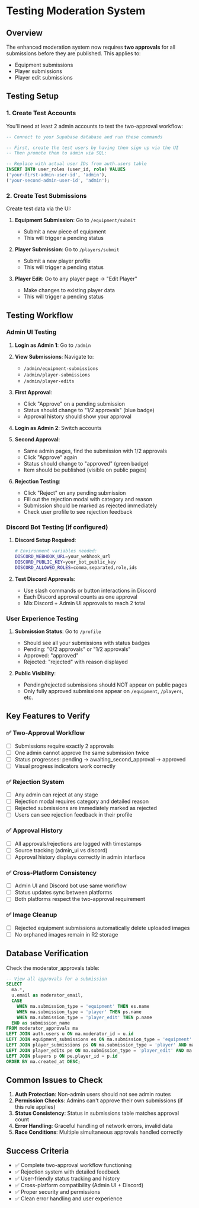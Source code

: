 # Testing Moderation System

## Overview
The enhanced moderation system now requires **two approvals** for all submissions before they are published. This applies to:
- Equipment submissions
- Player submissions 
- Player edit submissions

## Testing Setup

### 1. Create Test Accounts

You'll need at least 2 admin accounts to test the two-approval workflow:

```sql
-- Connect to your Supabase database and run these commands

-- First, create the test users by having them sign up via the UI
-- Then promote them to admin via SQL:

-- Replace with actual user IDs from auth.users table
INSERT INTO user_roles (user_id, role) VALUES 
('your-first-admin-user-id', 'admin'),
('your-second-admin-user-id', 'admin');
```

### 2. Create Test Submissions

Create test data via the UI:

1. **Equipment Submission**: Go to `/equipment/submit`
   - Submit a new piece of equipment
   - This will trigger a pending status

2. **Player Submission**: Go to `/players/submit`
   - Submit a new player profile  
   - This will trigger a pending status

3. **Player Edit**: Go to any player page → "Edit Player"
   - Make changes to existing player data
   - This will trigger a pending status

## Testing Workflow

### Admin UI Testing

1. **Login as Admin 1**: Go to `/admin`
   
2. **View Submissions**: Navigate to:
   - `/admin/equipment-submissions`
   - `/admin/player-submissions` 
   - `/admin/player-edits`

3. **First Approval**: 
   - Click "Approve" on a pending submission
   - Status should change to "1/2 approvals" (blue badge)
   - Approval history should show your approval

4. **Login as Admin 2**: Switch accounts

5. **Second Approval**:
   - Same admin pages, find the submission with 1/2 approvals
   - Click "Approve" again
   - Status should change to "approved" (green badge)
   - Item should be published (visible on public pages)

6. **Rejection Testing**:
   - Click "Reject" on any pending submission
   - Fill out the rejection modal with category and reason
   - Submission should be marked as rejected immediately
   - Check user profile to see rejection feedback

### Discord Bot Testing (if configured)

1. **Discord Setup Required**:
   ```bash
   # Environment variables needed:
   DISCORD_WEBHOOK_URL=your_webhook_url
   DISCORD_PUBLIC_KEY=your_bot_public_key
   DISCORD_ALLOWED_ROLES=comma,separated,role,ids
   ```

2. **Test Discord Approvals**:
   - Use slash commands or button interactions in Discord
   - Each Discord approval counts as one approval
   - Mix Discord + Admin UI approvals to reach 2 total

### User Experience Testing

1. **Submission Status**: Go to `/profile`
   - Should see all your submissions with status badges
   - Pending: "0/2 approvals" or "1/2 approvals" 
   - Approved: "approved"
   - Rejected: "rejected" with reason displayed

2. **Public Visibility**:
   - Pending/rejected submissions should NOT appear on public pages
   - Only fully approved submissions appear on `/equipment`, `/players`, etc.

## Key Features to Verify

### ✅ Two-Approval Workflow
- [ ] Submissions require exactly 2 approvals
- [ ] One admin cannot approve the same submission twice
- [ ] Status progresses: pending → awaiting_second_approval → approved
- [ ] Visual progress indicators work correctly

### ✅ Rejection System  
- [ ] Any admin can reject at any stage
- [ ] Rejection modal requires category and detailed reason
- [ ] Rejected submissions are immediately marked as rejected
- [ ] Users can see rejection feedback in their profile

### ✅ Approval History
- [ ] All approvals/rejections are logged with timestamps
- [ ] Source tracking (admin_ui vs discord)
- [ ] Approval history displays correctly in admin interface

### ✅ Cross-Platform Consistency
- [ ] Admin UI and Discord bot use same workflow
- [ ] Status updates sync between platforms
- [ ] Both platforms respect the two-approval requirement

### ✅ Image Cleanup
- [ ] Rejected equipment submissions automatically delete uploaded images
- [ ] No orphaned images remain in R2 storage

## Database Verification

Check the moderator_approvals table:

```sql
-- View all approvals for a submission
SELECT 
  ma.*, 
  u.email as moderator_email,
  CASE 
    WHEN ma.submission_type = 'equipment' THEN es.name
    WHEN ma.submission_type = 'player' THEN ps.name  
    WHEN ma.submission_type = 'player_edit' THEN p.name
  END as submission_name
FROM moderator_approvals ma
LEFT JOIN auth.users u ON ma.moderator_id = u.id
LEFT JOIN equipment_submissions es ON ma.submission_type = 'equipment' AND ma.submission_id = es.id
LEFT JOIN player_submissions ps ON ma.submission_type = 'player' AND ma.submission_id = ps.id
LEFT JOIN player_edits pe ON ma.submission_type = 'player_edit' AND ma.submission_id = pe.id
LEFT JOIN players p ON pe.player_id = p.id
ORDER BY ma.created_at DESC;
```

## Common Issues to Check

1. **Auth Protection**: Non-admin users should not see admin routes
2. **Permission Checks**: Admins can't approve their own submissions (if this rule applies)  
3. **Status Consistency**: Status in submissions table matches approval count
4. **Error Handling**: Graceful handling of network errors, invalid data
5. **Race Conditions**: Multiple simultaneous approvals handled correctly

## Success Criteria

- ✅ Complete two-approval workflow functioning
- ✅ Rejection system with detailed feedback
- ✅ User-friendly status tracking and history
- ✅ Cross-platform compatibility (Admin UI + Discord)
- ✅ Proper security and permissions
- ✅ Clean error handling and user experience
